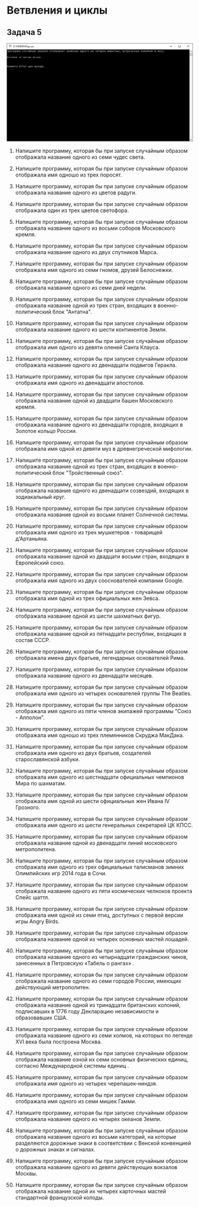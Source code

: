 # Ветвления и циклы

## Задача 5

![Пример решения задачи 5](img/task_5_0.png)

1. Напишите программу, которая бы при запуске случайным образом отображала название одного из семи чудес света.

1. Напишите программу, которая бы при запуске случайным образом отображала имя одношо из трех поросят.

1. Напишите программу, которая бы при запуске случайным образом отображала название одного из цветов радуги.

1. Напишите программу, которая бы при запуске случайным образом отображала один из трех цветов светофора.

1. Напишите программу, которая бы при запуске случайным образом отображала название одного из восьми соборов Московского кремля.

1. Напишите программу, которая бы при запуске случайным образом отображала название одного из двух спутников Марса.

1. Напишите программу, которая бы при запуске случайным образом отображала имя одного из семи гномов, друзей Белоснежки.

1. Напишите программу, которая бы при запуске случайным образом отображала название одного из семи дней недели.

1. Напишите программу, которая бы при запуске случайным образом отображала название одной из трех стран, входящих в военно-политический блок "Антатна".

1. Напишите программу, которая бы при запуске случайным образом отображала название одного из шести континентов Земли.

1. Напишите программу, которая бы при запуске случайным образом отображала имя одного из девяти оленей Санта Клауса.

1. Напишите программу, которая бы при запуске случайным образом отображала название одного из двенадцати подвигов Геракла.

1. Напишите программу, которая бы при запуске случайным образом отображала имя одного из двенадцати апостолов.

1. Напишите программу, которая бы при запуске случайным образом отображала название одной из двадцати башен Московского кремля.

1. Напишите программу, которая бы при запуске случайным образом отображала название одного из двенадцати городов, входящих в Золотое кольцо России.

1. Напишите программу, которая бы при запуске случайным образом отображала имя одной из девяти муз в древнегреческой мифологии.

1. Напишите программу, которая бы при запуске случайным образом отображала название одной из трех стран, входящих в военно-политический блок "Тройственный союз".

1. Напишите программу, которая бы при запуске случайным образом отображала название одного из двенадцати созвездий, входящих в зодиакальный круг.

1. Напишите программу, которая бы при запуске случайным образом отображала название одной из восьми планет Солнечной системы.

1. Напишите программу, которая бы при запуске случайным образом отображала имя одного из трех мушкетеров - товарищей д'Артаньяна.

1. Напишите программу, которая бы при запуске случайным образом отображала название одной из двадцати восьми стран, входящих в Европейский союз.

1. Напишите программу, которая бы при запуске случайным образом отображала имя одного из двух сооснователей компании Google.

1. Напишите программу, которая бы при запуске случайным образом отображала имя одной из трех официальных жен Зевса.

1. Напишите программу, которая бы при запуске случайным образом отображала название одной из шести шахматных фигур.

1. Напишите программу, которая бы при запуске случайным образом отображала название одной из пятнадцати республик, входящих в состав СССР.

1. Напишите программу, которая бы при запуске случайным образом отображала имена двух братьев, легендарных основателей Рима.

1. Напишите программу, которая бы при запуске случайным образом отображала название одного из двенадцати месяцев.

1. Напишите программу, которая бы при запуске случайным образом отображала имя одного из четырех основателей группы The Beatles.

1. Напишите программу, которая бы при запуске случайным образом отображала имя одного из пяти членов экипажей программы "Союз - Апполон".

1. Напишите программу, которая бы при запуске случайным образом отображала имя одношо из трех племянников Скруджа МакДака.

1. Напишите программу, которая бы при запуске случайным образом отображала имя одного из двух братьев, создателей старославянской азбуки.

1. Напишите программу, которая бы при запуске случайным образом отображала имя одного из шестнадцати официальных чемпионов Мира по шахматам.

1. Напишите программу, которая бы при запуске случайным образом отображала имя одной из шести официальных жен Ивана IV Грозного.

1. Напишите программу, которая бы при запуске случайным образом отображала имя одного из шести генеральных секретарей ЦК КПСС.

1. Напишите программу, которая бы при запуске случайным образом отображала название одной из двенадцати линий московского метрополитена.

1. Напишите программу, которая бы при запуске случайным образом отображала имя одного из трех официальных талисманов зимних Олимпийских игр 2014 года в Сочи.

1. Напишите программу, которая бы при запуске случайным образом отображала название одного из пяти космических челноков проекта Спейс шаттл.

1. Напишите программу, которая бы при запуске случайным образом отображала имя одной из семи птиц, доступных с первой версии игры Angry Birds.

1. Напишите программу, которая бы при запуске случайным образом отображала название одной из четырех основных мастей лошадей.

1. Напишите программу, которая бы при запуске случайным образом отображала название одного из четырнадцати гражданских чинов, занесенных в Петровскую «Табель о рангах» .

1. Напишите программу, которая бы при запуске случайным образом отображала название одного из семи городов России, имеющих действующий метрополитен.

1. Напишите программу, которая бы при запуске случайным образом отображала название одной из тринадцати британских колоний, подписавших в 1776 году Декларацию независимости и образовавших США.

1. Напишите программу, которая бы при запуске случайным образом отображала название одного из семи холмов, на которых по легенде XVI века была построена Москва.

1. Напишите программу, которая бы при запуске случайным образом отображала название озной их семи основных физических единиц, согласно Международной системы единиц .

1. Напишите программу, которая бы при запуске случайным образом отображала имя одного из четырех черепашек-ниндзя.

1. Напишите программу, которая бы при запуске случайным образом отображала имя одного из семи мишек Гамми.

1. Напишите программу, которая бы при запуске случайным образом отображала название одного из четырех океанов Земли.

1. Напишите программу, которая бы при запуске случайным образом отображала название одного из восьми категорий, на которые разделяются дорожные знаки в соответствии с Венской конвенцией о дорожных знаках и сигналах.

1. Напишите программу, которая бы при запуске случайным образом отображала название одного из девяти действующих вокзалов Москвы.

1. Напишите программу, которая бы при запуске случайным образом отображала название одной их четырех карточных мастей стандартной французской колоды.

